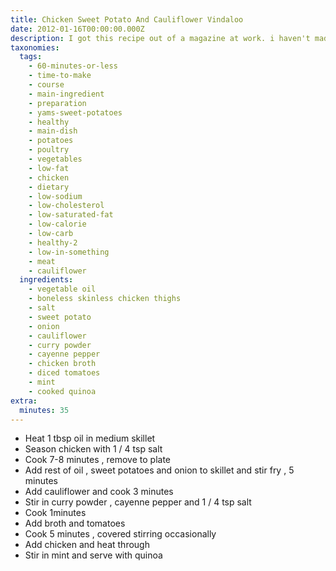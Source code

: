 ```yaml
---
title: Chicken Sweet Potato And Cauliflower Vindaloo
date: 2012-01-16T00:00:00.000Z
description: I got this recipe out of a magazine at work. i haven't made it yet.
taxonomies:
  tags:
    - 60-minutes-or-less
    - time-to-make
    - course
    - main-ingredient
    - preparation
    - yams-sweet-potatoes
    - healthy
    - main-dish
    - potatoes
    - poultry
    - vegetables
    - low-fat
    - chicken
    - dietary
    - low-sodium
    - low-cholesterol
    - low-saturated-fat
    - low-calorie
    - low-carb
    - healthy-2
    - low-in-something
    - meat
    - cauliflower
  ingredients:
    - vegetable oil
    - boneless skinless chicken thighs
    - salt
    - sweet potato
    - onion
    - cauliflower
    - curry powder
    - cayenne pepper
    - chicken broth
    - diced tomatoes
    - mint
    - cooked quinoa
extra:
  minutes: 35
---
```

 - Heat 1 tbsp oil in medium skillet
 - Season chicken with 1 / 4 tsp salt
 - Cook 7-8 minutes , remove to plate
 - Add rest of oil , sweet potatoes and onion to skillet and stir fry , 5 minutes
 - Add cauliflower and cook 3 minutes
 - Stir in curry powder , cayenne pepper and 1 / 4 tsp salt
 - Cook 1minutes
 - Add broth and tomatoes
 - Cook 5 minutes , covered stirring occasionally
 - Add chicken and heat through
 - Stir in mint and serve with quinoa
